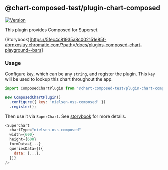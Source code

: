 ## @chart-composed-test/plugin-chart-composed

[![Version](https://img.shields.io/npm/v/@chart-composed-test/plugin-chart-composed.svg?style=flat-square)](https://img.shields.io/npm/v/@chart-composed-test/plugin-chart-composed.svg?style=flat-square)

This plugin provides Composed for Superset.

(Storybook)[https://5fec4c81935a8c002151e85f-abrnxxsiuy.chromatic.com/?path=/docs/plugins-composed-chart-playground--bars]


### Usage

Configure `key`, which can be any `string`, and register the plugin. This `key` will be used to lookup this chart throughout the app.

```js
import ComposedChartPlugin from '@chart-composed-test/plugin-chart-composed';

new ComposedChartPlugin()
  .configure({ key: 'nielsen-oss-composed' })
  .register();
```

Then use it via `SuperChart`. See [storybook](https://apache-superset.github.io/superset-ui/?selectedKind=plugin-chart-composed) for more details.

```js
<SuperChart
  chartType="nielsen-oss-composed"
  width={600}
  height={600}
  formData={...}
  queriesData={[{
    data: {...},
  }]}
/>
```


